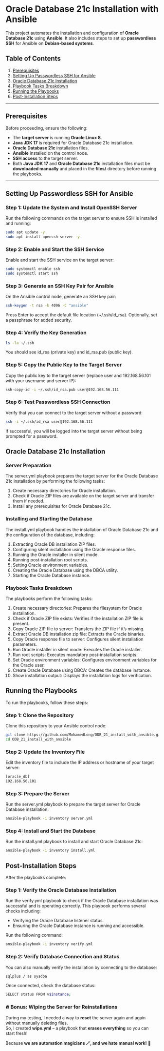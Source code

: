 # Oracle Database 21c Installation with Ansible

This project automates the installation and configuration of **Oracle Database 21c** using **Ansible**. It also includes steps to set up **passwordless SSH** for Ansible on **Debian-based systems**.

## Table of Contents
1. [Prerequisites](#prerequisites)
2. [Setting Up Passwordless SSH for Ansible](#setting-up-passwordless-ssh-for-ansible)
3. [Oracle Database 21c Installation](#oracle-database-21c-installation)
4. [Playbook Tasks Breakdown](#playbook-tasks-breakdown)
5. [Running the Playbooks](#running-the-playbooks)
6. [Post-Installation Steps](#post-installation-steps)

---

## Prerequisites

Before proceeding, ensure the following:

- The **target server** is running **Oracle Linux 8**.
- **Java JDK 17** is required for Oracle Database 21c installation.
- **Oracle Database 21c** installation files.
- **Ansible** installed on the control node.
- **SSH access** to the target server.
- Both **Java JDK 17** and **Oracle Database 21c** installation files must be **downloaded manually** and placed in the **files/** directory before running the playbooks.

---

## Setting Up Passwordless SSH for Ansible

### Step 1: Update the System and Install OpenSSH Server
Run the following commands on the target server to ensure SSH is installed and running:

```bash
sudo apt update -y
sudo apt install openssh-server -y
```

### Step 2: Enable and Start the SSH Service
Enable and start the SSH service on the target server:

```bash
sudo systemctl enable ssh
sudo systemctl start ssh
```

### Step 3: Generate an SSH Key Pair for Ansible
On the Ansible control node, generate an SSH key pair:

```bash
ssh-keygen -t rsa -b 4096 -C "ansible"
```
Press Enter to accept the default file location (~/.ssh/id_rsa). Optionally, set a passphrase for added security.

### Step 4: Verify the Key Generation

```bash
ls -la ~/.ssh
```
You should see id_rsa (private key) and id_rsa.pub (public key).

### Step 5: Copy the Public Key to the Target Server

Copy the public key to the target server (replace user and 192.168.56.101 with your username and server IP):

```bash
ssh-copy-id -i ~/.ssh/id_rsa.pub user@192.168.56.111
```

### Step 6: Test Passwordless SSH Connection
Verify that you can connect to the target server without a password:

```bash
ssh -i ~/.ssh/id_rsa user@192.168.56.111
```
If successful, you will be logged into the target server without being prompted for a password.

## Oracle Database 21c Installation

### Server Preparation
The server.yml playbook prepares the target server for the Oracle Database 21c installation by performing the following tasks:

1. Create necessary directories for Oracle installation.
2. Check if Oracle ZIP files are available on the target server and transfer them if needed.
3. Install any prerequisites for Oracle Database 21c.

### Installing and Starting the Database
The install.yml playbook handles the installation of Oracle Database 21c and the configuration of the database, including:

1. Extracting Oracle DB installation ZIP files.
2. Configuring silent installation using the Oracle response files.
3. Running the Oracle installer in silent mode.
4. Running post-installation root scripts.
5. Setting Oracle environment variables.
6. Creating the Oracle Database using the DBCA utility.
7. Starting the Oracle Database instance.

### Playbook Tasks Breakdown
The playbooks perform the following tasks:

1. Create necessary directories: Prepares the filesystem for Oracle installation.
2. Check if Oracle ZIP file exists: Verifies if the installation ZIP file is present.
3. Copy Oracle ZIP file to server: Transfers the ZIP file if it’s missing.
4. Extract Oracle DB installation zip file: Extracts the Oracle binaries.
5. Copy Oracle response file to server: Configures silent installation parameters.
6. Run Oracle installer in silent mode: Executes the Oracle installer.
7. Run root scripts: Executes mandatory post-installation scripts.
8. Set Oracle environment variables: Configures environment variables for the Oracle user.
9. Create Oracle Database using DBCA: Creates the database instance.
10. Show installation output: Displays the installation logs for verification.

## Running the Playbooks
To run the playbooks, follow these steps:

### Step 1: Clone the Repository
Clone this repository to your Ansible control node:

```bash
git clone https://github.com/MohamedLong/ODB_21_install_with_ansible.git
cd ODB_21_install_with_ansible
```
### Step 2: Update the Inventory File
Edit the inventory file to include the IP address or hostname of your target server:

```bash
[oracle_db]
192.168.56.101
```
### Step 3: Prepare the Server
Run the server.yml playbook to prepare the target server for Oracle Database installation:

```bash
ansible-playbook -i inventory server.yml
```
### Step 4: Install and Start the Database

Run the install.yml playbook to install and start Oracle Database 21c:

```bash
ansible-playbook -i inventory install.yml
```

## Post-Installation Steps

After the playbooks complete:

### Step 1: Verify the Oracle Database Installation
Run the verify.yml playbook to check if the Oracle Database installation was successful and is operating correctly. This playbook performs several checks including:

- Verifying the Oracle Database listener status.
- Ensuring the Oracle Database instance is running and accessible.

Run the following command:

```bash
ansible-playbook -i inventory verify.yml
```
### Step 2: Verify Database Connection and Status
You can also manually verify the installation by connecting to the database:

```bash
sqlplus / as sysdba
```
Once connected, check the database status:


```bash
SELECT status FROM v$instance;
```


### 🔥 Bonus: Wiping the Server for Reinstallations

During my testing, I needed a way to **reset** the server again and again without manually deleting files.  
So, I created **wipe.yml** – a playbook that **erases everything** so you can start fresh!  

Because **we are automation magicians 🪄, and we hate manual work!** 🚀 
